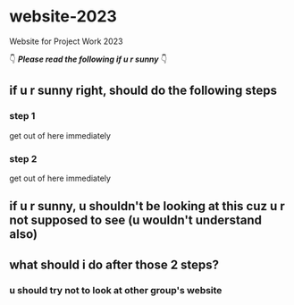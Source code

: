 # website-2023
Website for Project Work 2023

👇 **_Please read the following if u r sunny_** 👇


## if u r sunny right, should do the following steps

### step 1
get out of here immediately

### step 2
get out of here immediately

## if u r sunny, u shouldn't be looking at this cuz u r not supposed to see (u wouldn't understand also)

## what should i do after those 2 steps?

### u should try not to look at other group's website
